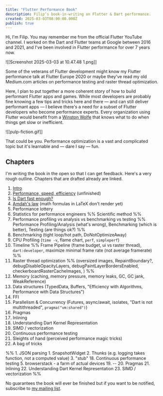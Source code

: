 ```yaml
---
title: "Flutter Performance Book"
description: Filip’s book-in-writing on Flutter & Dart performance.
created: 2025-03-03T08:00:00.000Z
publish: true
---
```


Hi, I'm Filip. You may remember me from the official Flutter YouTube channel. I worked on the Dart and Flutter teams at Google between 2016 and 2021, and I've been involved in Flutter performance for over 7 years now.

![[Screenshot 2025-03-03 at 10.47.48 1.png]]

Some of the veterans of Flutter development might know my Flutter performance talk at Flutter Europe 2020 or maybe they've read my old Medium.com articles on performance testing and raster thread optimization.

<!-- Flutter Europe 2020](https://www.youtube.com/watch?v=SQcmrl_NkqY) -->

Here, I plan to put together a more coherent story of how to build performant Flutter apps and games. While most developers are probably fine knowing a few tips and tricks here and there — and can still deliver performant apps — I believe there's a need for a subset of Flutter developers who become performance experts. Every organization using Flutter would benefit from a [Winston Wolfe](https://en.wikipedia.org/wiki/Pulp_Fiction#Cast) that knows what to do when things get slow or inefficient.

![[pulp-fiction.gif]]

That could be you. Performance optimization is a vast and complicated topic but it's learnable and — dare I say — fun.

## Chapters

I'm writing the book in the open so that I can get feedback. Here's a very rough outline. Chapters that are drafted already are linked.

1. [Intro](/flutter-performance/010-intro.html)
2. [Performance, speed, efficiency](/flutter-performance/020-performance-speed-efficiency.html) (unfinished)
3. [Is Dart fast enough?](/flutter-performance/030-is-dart-fast-enough.html)
4. [Amdah's law](/flutter-performance/040-amdahl's-law.html) (math formulas in LaTeX don't render yet)
5. Performance lottery
6. Statistics for performance engineers %% Scientific method %%
7. Performance profiling vs analysis vs benchmarking vs testing %% Performance Profiling/Analysis (what's wrong), Benchmarking (which is better), Testing (are things ok?) %%
8. Benchmarking (tight loop/hot path, DoNotOptimizeAway)
9. CPU Profiling (`time -v`, flame chart, `perf`, `simpleperf`)
10. Timeline %% Frame Pipeline (frame budget, ui vs raster thread), `dart:developer`, maximize minimal frame rate (not average framerate) %%
11. Raster thread optimization %% (oversized images, RepaintBoundary?, debugDisableOpacityLayers, debugPaintLayerBordersEnabled, checkerboardRasterCacheImages, ) %%
12. Memory (caching, memory pressure, memory leaks, GC, GC jank, WeakReference)
13. Data structures (TypedData, Buffers, "Efficiency with Algorithms, Performance with Data Structures")
14. FFI
15. Parallelism & Concurrency (Futures, async/await, isolates, "Dart is not multithreaded", `pragma("vm:shared")`)
16. Pragmas
17. Inlining
18. Understanding Dart Kernel Representation
19. SIMD / vectorization
20. Continuous performance testing
21. Sleights of hand (perceived performance magic tricks)
22. A bag of tricks


%%	1. JSON parsing
	1. SnapshotWidget
	2. Thunks (e.g. logging takes function, not a computed value)
	3. "stub"
18. Continuous performance testing
	5. browserstack - a farm of actual devices
19. --
20. Pragmas
21. Inlining
22. Understanding Dart Kernel Representation
23. SIMD / vectorization %%

No guarantees the book will ever be finished but if you want to be notified, subscribe to [my mailing list](https://filiph.net/await).


